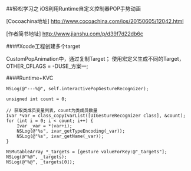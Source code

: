 

##轻松学习之 iOS利用Runtime自定义控制器POP手势动画


[Cocoachina地址]
http://www.cocoachina.com/ios/20150605/12042.html

[作者简书地址]
http://www.jianshu.com/p/d39f7d22db6c


####Xcode工程创建多个target

CustomPopAnimation中，通过复制Target；
使用宏定义生成不同的Target，
OTHER_CFLAGS = -DUSE_方案一;


####Runtime+KVC 

    NSLog(@"---%@", self.interactivePopGestureRecognizer);
    
    unsigned int count = 0;
    
    // 获取类成员变量列表，count为类成员数量
    Ivar *var = class_copyIvarList([UIGestureRecognizer class], &count);
    for (int i = 0; i < count; i++) {
        Ivar _var = *(var+i);
        NSLog(@"%s", ivar_getTypeEncoding(_var));
        NSLog(@"%s", ivar_getName(_var));
    }

    NSMutableArray *_targets = [gesture valueForKey:@"_targets"];
    NSLog(@"%@", _targets);
    NSLog(@"%@", _targets[0]);



